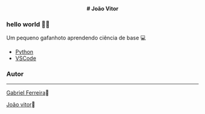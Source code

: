 <h4 align="center"> 
 # João Vitor 
</h4>

### hello world 👨‍💻

Um pequeno gafanhoto aprendendo ciência de base 💻

- [Python](https://www.python.org/)
- [VSCode](https://code.visualstudio.com/)

### Autor
---
<a href="https://www.facebook.com/bielzinnln/">Gabriel Ferreira</a>🚀

<a href="https://www.facebook.com/profile.php?id=100013790748118">João vitor</a>🚀
